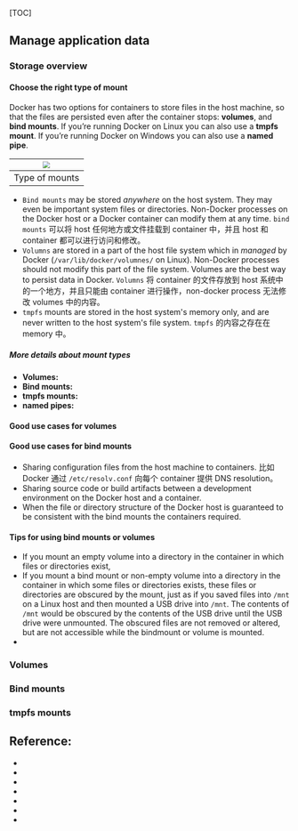 [TOC]

## Manage application data

### Storage overview

####  Choose the right type of mount

Docker has two options for containers to store files in the host machine, so that the files are persisted even after the container stops: **volumes**, and **bind mounts**. 
If you’re running Docker on Linux you can also use a **tmpfs mount**. 
If you’re running Docker on Windows you can also use a **named pipe**.

| <img src="/home/yq0033/work1/Tutorials/Docker/images/types-of-mounts.png" style="zoom:80%;" /> |
| ------------------------------------------------------------ |
| Type of mounts                                               |

* `Bind mounts` may be stored *anywhere* on the host system. They may even be important system files or directories. Non-Docker processes on the Docker host or a Docker container can modify them at any time. `bind mounts` 可以将 host 任何地方或文件挂载到 container 中，并且 host 和 container 都可以进行访问和修改。
* `Volumns` are stored in a part of the host file system which in *managed* by Docker (`/var/lib/docker/volumnes/` on Linux). Non-Docker processes should not modify this part of the file system. Volumes are the best way to persist data in Docker. `Volumns` 将 container 的文件存放到 host 系统中的一个地方，并且只能由 container 进行操作，non-docker process 无法修改 volumes 中的内容。
* `tmpfs` mounts are stored in the host system's memory only, and are never written to the host system's file system. `tmpfs` 的内容之存在在 memory 中。 

##### More details about mount types

* **Volumes:**
* **Bind mounts:**
* **tmpfs mounts:**
* **named pipes:**

#### Good use cases for volumes

#### Good use cases for bind mounts
* Sharing configuration files from the host machine to containers. 比如 Docker 通过 `/etc/resolv.conf` 向每个 container 提供 DNS resolution。
* Sharing source code or build artifacts between a development environment on the Docker host and a container.
* When the file or directory structure of the Docker host is guaranteed to be consistent with the bind mounts the containers required.

#### Tips for using bind mounts or volumes
* If you mount an empty volume into a directory in the container in which files or directories exist,
* If you mount a bind mount or non-empty volume into a directory in the container in which some files or directories exists, these files or directories are obscured by the mount, just as if you saved files into `/mnt` on a Linux host and then mounted a USB drive into `/mnt`. The contents of `/mnt` would be obscured by the contents of the USB drive until the USB drive were unmounted. The obscured files are not removed or altered, but are not accessible while the bindmount or volume is mounted.
* 

### Volumes

### Bind mounts
### tmpfs mounts


















## Reference:
* []()
* []()
* []()
* []()
* []()
* []()
* []()












